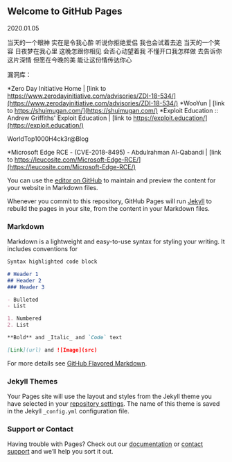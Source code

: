 ## Welcome to GitHub Pages
2020.01.05

当天的一个眼神
实在是令我心酔
听说你拒绝爱侣
我也会试着去追
当天的一个笑容
日夜梦在我心里
这晚怎跟你相见
会否心动望着我
不懂开口我怎样做
去告诉你这片深情
但愿在今晚的美
能让这份情传达你心

漏洞库：

*Zero Day Initiative Home | [link to https://www.zerodayinitiative.com/advisories/ZDI-18-534/](https://www.zerodayinitiative.com/advisories/ZDI-18-534/)
*WooYun | [link to https://shuimugan.com/](https://shuimugan.com/)
*Exploit Education :: Andrew Griffiths' Exploit Education | [link to https://exploit.education/](https://exploit.education/)

WorldTop1000H4ck3r@Blog

*Microsoft Edge RCE - (CVE-2018-8495) - Abdulrahman Al-Qabandi | [link to https://leucosite.com/Microsoft-Edge-RCE/](https://leucosite.com/Microsoft-Edge-RCE/)


You can use the [editor on GitHub](https://github.com/YuTing-Linux/yuting.github.io/edit/master/README.md) to maintain and preview the content for your website in Markdown files.

Whenever you commit to this repository, GitHub Pages will run [Jekyll](https://jekyllrb.com/) to rebuild the pages in your site, from the content in your Markdown files.

### Markdown

Markdown is a lightweight and easy-to-use syntax for styling your writing. It includes conventions for

```markdown
Syntax highlighted code block

# Header 1
## Header 2
### Header 3

- Bulleted
- List

1. Numbered
2. List

**Bold** and _Italic_ and `Code` text

[Link](url) and ![Image](src)
```

For more details see [GitHub Flavored Markdown](https://guides.github.com/features/mastering-markdown/).

### Jekyll Themes

Your Pages site will use the layout and styles from the Jekyll theme you have selected in your [repository settings](https://github.com/YuTing-Linux/yuting.github.io/settings). The name of this theme is saved in the Jekyll `_config.yml` configuration file.

### Support or Contact

Having trouble with Pages? Check out our [documentation](https://help.github.com/categories/github-pages-basics/) or [contact support](https://github.com/contact) and we’ll help you sort it out.
